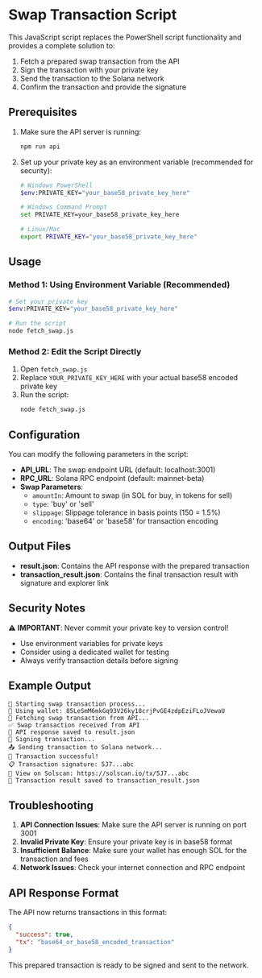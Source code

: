 # Swap Transaction Script

This JavaScript script replaces the PowerShell script functionality and provides a complete solution to:
1. Fetch a prepared swap transaction from the API
2. Sign the transaction with your private key
3. Send the transaction to the Solana network
4. Confirm the transaction and provide the signature

## Prerequisites

1. Make sure the API server is running:
   ```bash
   npm run api
   ```

2. Set up your private key as an environment variable (recommended for security):
   ```bash
   # Windows PowerShell
   $env:PRIVATE_KEY="your_base58_private_key_here"
   
   # Windows Command Prompt
   set PRIVATE_KEY=your_base58_private_key_here
   
   # Linux/Mac
   export PRIVATE_KEY="your_base58_private_key_here"
   ```

## Usage

### Method 1: Using Environment Variable (Recommended)
```bash
# Set your private key
$env:PRIVATE_KEY="your_base58_private_key_here"

# Run the script
node fetch_swap.js
```

### Method 2: Edit the Script Directly
1. Open `fetch_swap.js`
2. Replace `YOUR_PRIVATE_KEY_HERE` with your actual base58 encoded private key
3. Run the script:
   ```bash
   node fetch_swap.js
   ```

## Configuration

You can modify the following parameters in the script:

- **API_URL**: The swap endpoint URL (default: localhost:3001)
- **RPC_URL**: Solana RPC endpoint (default: mainnet-beta)
- **Swap Parameters**:
  - `amountIn`: Amount to swap (in SOL for buy, in tokens for sell)
  - `type`: 'buy' or 'sell'
  - `slippage`: Slippage tolerance in basis points (150 = 1.5%)
  - `encoding`: 'base64' or 'base58' for transaction encoding

## Output Files

- **result.json**: Contains the API response with the prepared transaction
- **transaction_result.json**: Contains the final transaction result with signature and explorer link

## Security Notes

⚠️ **IMPORTANT**: Never commit your private key to version control!

- Use environment variables for private keys
- Consider using a dedicated wallet for testing
- Always verify transaction details before signing

## Example Output

```
🚀 Starting swap transaction process...
📝 Using wallet: 85LeSmM6mkGq93V26ky18crjPvGE4zdpEziFLoJVewaU
📡 Fetching swap transaction from API...
✅ Swap transaction received from API
💾 API response saved to result.json
🔐 Signing transaction...
📤 Sending transaction to Solana network...
🎉 Transaction successful!
📋 Transaction signature: 5J7...abc
🔗 View on Solscan: https://solscan.io/tx/5J7...abc
💾 Transaction result saved to transaction_result.json
```

## Troubleshooting

1. **API Connection Issues**: Make sure the API server is running on port 3001
2. **Invalid Private Key**: Ensure your private key is in base58 format
3. **Insufficient Balance**: Make sure your wallet has enough SOL for the transaction and fees
4. **Network Issues**: Check your internet connection and RPC endpoint

## API Response Format

The API now returns transactions in this format:
```json
{
  "success": true,
  "tx": "base64_or_base58_encoded_transaction"
}
```

This prepared transaction is ready to be signed and sent to the network.